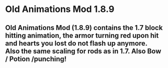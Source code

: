 # Old Animations Mod 1.8.9
## Old Animations Mod (1.8.9) contains the 1.7 block hitting animation, the armor turning red upon hit and hearts you lost do not flash up anymore. Also the same scaling for rods as in 1.7. Also Bow / Potion /punching!
